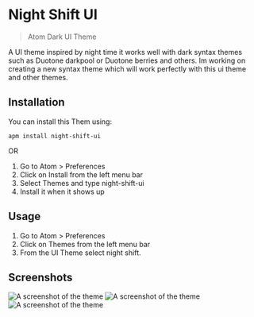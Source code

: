 # Night Shift UI
> Atom Dark UI Theme

A UI theme inspired by night time it works well with dark syntax themes such as Duotone darkpool or Duotone berries and others.
Im working on creating a new syntax theme which will work perfectly with this ui theme and other themes.




## Installation

You can install this Them using:

`apm install night-shift-ui`

OR

1. Go to Atom > Preferences
2. Click on Install from the left menu bar
3. Select Themes and type night-shift-ui
4. Install it when it shows up




## Usage

1. Go to Atom > Preferences
2. Click on Themes from the left menu bar
3. From the UI Theme select night shift.




## Screenshots

![A screenshot of the theme](https://user-images.githubusercontent.com/7544317/27774432-107068b2-5f8a-11e7-9c73-3d3ebcc61e35.png)
![A screenshot of the theme](https://user-images.githubusercontent.com/7544317/27774464-90c18dd4-5f8a-11e7-8756-4c3be6de0075.png)
![A screenshot of the theme](https://user-images.githubusercontent.com/7544317/27774465-90d90b3a-5f8a-11e7-942f-49039b1fc80a.png)
